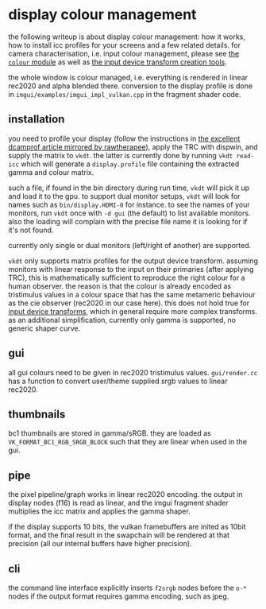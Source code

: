 # display colour management

the following writeup is about display colour management:
how it works, how to install icc profiles for your screens
and a few related details. for camera characterisation, i.e.
input colour management, please see
[the `colour` module](../../../src/pipe/modules/colour/readme.md)
as well as
[the input device transform creation tools](../../../src/tools/clut/readme.md).


the whole window is colour managed, i.e. everything
is rendered in linear rec2020 and alpha blended there.
conversion to the display profile is done in
``imgui/examples/imgui_impl_vulkan.cpp`` in the fragment
shader code.

## installation
you need to profile your display (follow the instructions in [the excellent
dcamprof article mirrored by rawtherapee](https://rawtherapee.com/mirror/dcamprof/argyll-display.html)),
apply the TRC with dispwin, and supply the matrix to `vkdt`. the latter is
currently done by running `vkdt read-icc` which will generate a
`display.profile` file containing the extracted gamma and colour matrix.

such a file, if found in the bin directory
during run time, `vkdt` will pick it up and load it to the gpu.
to support dual monitor setups, `vkdt` will look for names such as
`bin/display.HDMI-0` for instance. to see the names of your monitors,
run `vkdt` once with `-d gui` (the default) to list available
monitors. also the loading will complain with the precise file
name it is looking for if it's not found.

currently only single or dual monitors (left/right of another)
are supported.

`vkdt` only supports matrix profiles for the output device transform. assuming
monitors with linear response to the input on their primaries (after applying
TRC), this is mathematically sufficient to reproduce the right colour for a
human observer. the reason is that the colour is already encoded as tristimulus
values in a colour space that has the same metameric behaviour as the cie
observer (rec2020 in our case here). this does not hold true for [input device
transforms](../../../src/tools/clut/readme.md), which in general require more complex
transforms.
as an additional simplification, currently only gamma is supported, no generic
shaper curve.

## gui
all gui colours need to be given in rec2020 tristimulus values.
`gui/render.cc` has a function to convert user/theme supplied
srgb values to linear rec2020.

## thumbnails
bc1 thumbnails are stored in gamma/sRGB. they are loaded as
`VK_FORMAT_BC1_RGB_SRGB_BLOCK` such that they are linear
when used in the gui.

## pipe
the pixel pipeline/graph works in linear rec2020 encoding.
the output in display nodes (f16) is read as linear, and the
imgui fragment shader multiplies the icc matrix and applies
the gamma shaper.

if the display supports 10 bits, the vulkan framebuffers are
inited as 10bit format, and the final result in the swapchain
will be rendered at that precision (all our internal buffers
have higher precision).

## cli
the command line interface explicitly inserts `f2srgb` nodes before
the `o-*` nodes if the output format requires gamma encoding,
such as jpeg.

